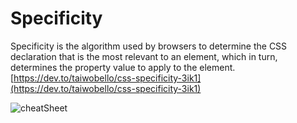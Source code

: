# Specificity 

Specificity is the algorithm used by browsers to determine the CSS declaration that is the most relevant to an element, which in turn, determines the property value to apply to the element.
[https://dev.to/taiwobello/css-specificity-3ik1](https://dev.to/taiwobello/css-specificity-3ik1)


![cheatSheet](https://uc1b868abb910cdc905d21e56848.previews.dropboxusercontent.com/p/thumb/ABxYPR-PXJQ2M9LrYEpxkLnYJcBYsHjVVju4dbeBCLFY5H6QUN9AxpQa_EdSHHzyvvXkxqRAmt9lFOAwaOkmJjXNFAZnwjUCbqafIZ3CZsoWVl5cZwY8ie5VUvmFwaUcRD8cTiE876IsOJip5NEGoSxldcJBynU2EjbedPF0rYAjtKLhydDRnZ-enPQxcM8DjiuSNDeW2Pf3KadZsE0Cbh3xtAsfUt49n20w_3Hj2zM2flUpzJq1pg277oTaG3mFaM7Rq2KPFD8wMkk75Ud3FZ20ZILkCtcX0GEsJT5sjlSyBf9Z3yX_uVpIoI-MbE9Fj9_MRkloZlnkiEnNCOj4RZLq025vCD0BrthgPSPBmd7ARhs8XZuvbVGMsWLFINvSteMAaPrsi4OJ4oPUchXraRDCg5nRIDkq_0wD_wqYp12LoA/p.png)